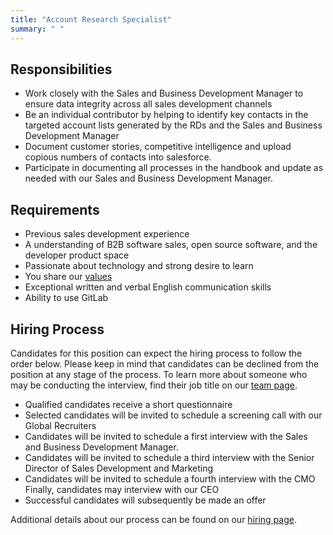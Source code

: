 ```yaml
---
title: "Account Research Specialist"
summary: " "
---
```


## Responsibilities

- Work closely with the Sales and Business Development Manager to ensure data integrity across all sales development channels
- Be an individual contributor by helping to identify key contacts in the targeted account lists generated by the RDs and the Sales and Business Development Manager
- Document customer stories, competitive intelligence and upload copious numbers of contacts into salesforce.
- Participate in documenting all processes in the handbook and update as needed with our Sales and Business Development Manager.

## Requirements

- Previous sales development experience
- A understanding of B2B software sales, open source software, and the developer product space
- Passionate about technology and strong desire to learn
- You share our [values](/handbook/values/)
- Exceptional written and verbal English communication skills
- Ability to use GitLab

## Hiring Process

Candidates for this position can expect the hiring process to follow the order below. Please keep in mind that candidates can be declined from the position at any stage of the process. To learn more about someone who may be conducting the interview, find their job title on our [team page](https://about.gitlab.com/company/team/).

- Qualified candidates receive a short questionnaire
- Selected candidates will be invited to schedule a screening call with our Global Recruiters
- Candidates will be invited to schedule a first interview with the Sales and Business Development Manager.
- Candidates will be invited to schedule a third interview with the Senior Director of Sales Development and Marketing
- Candidates will be invited to schedule a fourth interview with the CMO
Finally, candidates may interview with our CEO
- Successful candidates will subsequently be made an offer

Additional details about our process can be found on our [hiring page](https://about.gitlab.com/handbook/hiring/).
